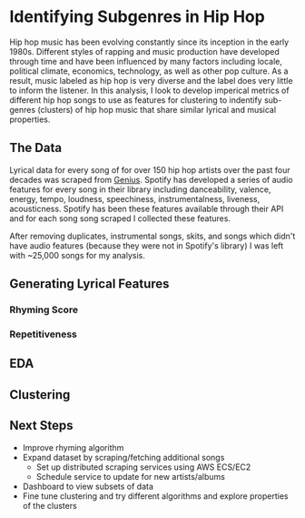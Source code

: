 # Identifying Subgenres in Hip Hop
 
Hip hop music has been evolving constantly since its inception in the early 1980s. Different styles of rapping and music production have developed through time and have been influenced by many factors including locale, political climate, economics, technology, as well as other pop culture. As a result, music labeled as hip hop is very diverse and the label does very little to inform  the listener. In this analysis, I look to develop imperical metrics of different hip hop songs to use as features for clustering to indentify sub-genres (clusters) of hip hop music that share similar lyrical and musical properties. 

## The Data
 
Lyrical data for every song of for over 150 hip hop artists over the past four decades was scraped from [Genius](http://genius.com). Spotify has developed a series of audio features for every song in their library including danceability, valence, energy, tempo, loudness, speechiness, instrumentalness, liveness, acousticness. Spotify has been these features available through their API and for each song song scraped I collected these features. 
 
After removing duplicates, instrumental songs, skits, and songs which didn't have audio features (because they were not in Spotify's library) I was left with ~25,000 songs for my analysis. 

## Generating Lyrical Features

### Rhyming Score

### Repetitiveness

## EDA 
 
## Clustering

## Next Steps 

- Improve rhyming algorithm
- Expand dataset by scraping/fetching additional songs
  - Set up distributed scraping services using AWS ECS/EC2
  - Schedule service to update for new artists/albums 
- Dashboard to view subsets of data 
- Fine tune clustering and try different algorithms and explore properties of the clusters
 
 
  
